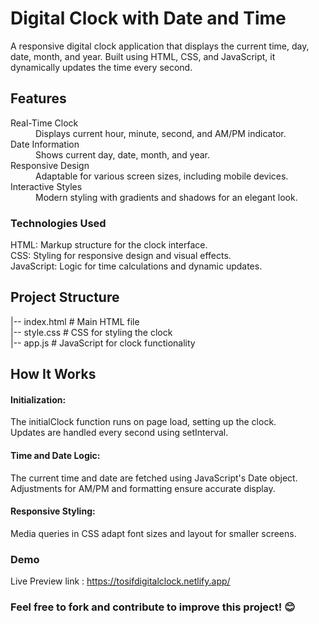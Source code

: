# Digital Clock with Date and Time
A responsive digital clock application that displays the current time, day, date, month, and year. Built using HTML, CSS, and JavaScript, it dynamically updates the time every second.
## Features
<dl>
  <dt>Real-Time Clock</dt>
  <dd>Displays current hour, minute, second, and AM/PM indicator.</dd>
  <dt>Date Information</dt>
  <dd>Shows current day, date, month, and year.</dd>
  <dt>Responsive Design</dt>
  <dd> Adaptable for various screen sizes, including mobile devices.</dd>
  <dt>Interactive Styles</dt>
  <dd>Modern styling with gradients and shadows for an elegant look.</dd>
</dl>
 <h3>Technologies Used</h3>
HTML: Markup structure for the clock interface.<br>
CSS: Styling for responsive design and visual effects.<br>
JavaScript: Logic for time calculations and dynamic updates.

## Project Structure
|-- index.html       # Main HTML file <br>
|-- style.css        # CSS for styling the clock <br>
|-- app.js           # JavaScript for clock functionality


## How It Works
#### Initialization:
The initialClock function runs on page load, setting up the clock. <br>
Updates are handled every second using setInterval.
#### Time and Date Logic:
The current time and date are fetched using JavaScript's Date object. <br>
Adjustments for AM/PM and formatting ensure accurate display.
#### Responsive Styling:
Media queries in CSS adapt font sizes and layout for smaller screens.

### Demo
Live Preview link : https://tosifdigitalclock.netlify.app/

### Feel free to fork and contribute to improve this project! 😊
